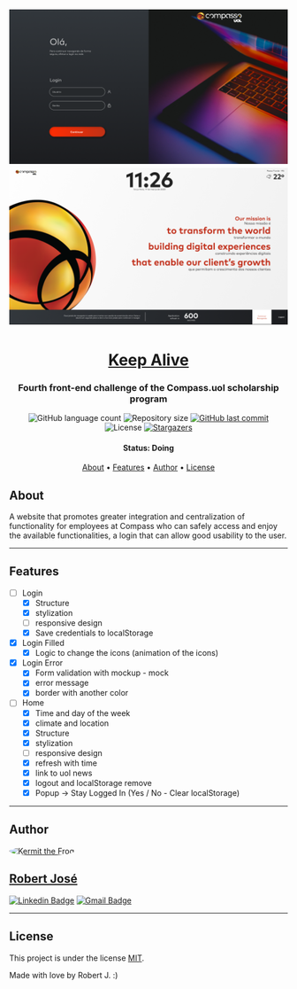 <h1 align="center">
    <img alt="Login" title="#login" src="./assets/imgs/README/login.png" />
    <img alt="Home" title="#home" src="./assets/imgs/README/home.png" />
</h1>

<h1 align="center">
   <a href="#"> Keep Alive </a>
</h1>

<h3 align="center">
    Fourth front-end challenge of the Compass.uol scholarship program
</h3>

<p align="center">
  <img alt="GitHub language count" src="https://img.shields.io/github/languages/count/KermitTheSapo/compass-front-challenge-keep-alive">

  <img alt="Repository size" src="https://img.shields.io/github/repo-size/KermitTheSapo/compass-front-challenge-keep-alive">

  <a href="https://github.com/KermitTheSapo/compass-front-challenge-keep-alive/commits/master">
    <img alt="GitHub last commit" src="https://img.shields.io/github/last-commit/KermitTheSapo/compass-front-challenge-keep-alive">
  </a>
    
   <img alt="License" src="https://img.shields.io/badge/license-MIT-brightgreen">
   <a href="https://github.com/KermitTheSapo/compass-front-challenge-keep-alive/stargazers">
    <img alt="Stargazers" src="https://img.shields.io/github/stars/KermitTheSapo/compass-front-challenge-keep-alive?style=social">
  </a>

<h4 align="center"> 
	 Status: Doing
</h4>

<p align="center">
 <a href="#about">About</a> •
 <a href="#features">Features</a> •
 <a href="#author">Author</a> • 
 <a href="#user-content-license">License</a>

</p>


## About

A website that promotes greater integration and centralization of functionality for employees at Compass who can safely access and enjoy the available functionalities, a login that can allow good usability to the user.

---

## Features

- [ ] Login
    - [X] Structure
    - [X] stylization
    - [ ] responsive design
    - [X] Save credentials to localStorage
- [X] Login Filled
    - [X] Logic to change the icons (animation of the icons)
- [X] Login Error
    - [X] Form validation with mockup - mock
    - [X] error message
    - [X] border with another color
- [ ] Home
    - [X] Time and day of the week
    - [X] climate and location
    - [X] Structure
    - [X] stylization
    - [ ] responsive design
    - [X] refresh with time
    - [X] link to uol news
    - [X] logout and localStorage remove
    - [X] Popup -> Stay Logged In (Yes / No - Clear localStorage)

---

## Author

<a href="#">
 <img style="border-radius: 50%;" src="https://avatars.githubusercontent.com/u/74118301?v=4" width="100px;" alt="Kermit the Frog"/>
<h2>Robert José</h2>

[![Linkedin Badge](https://img.shields.io/badge/-Robert-Jose?style=flat-square&logo=Linkedin&logoColor=white&link=https://www.linkedin.com/in/robertjosé/)](https://www.linkedin.com/in/robertjosé/) 
[![Gmail Badge](https://img.shields.io/badge/-rjsf06@gmail.com-c14438?style=flat-square&logo=Gmail&logoColor=white&link=mailto:tgmarinho@gmail.com)](mailto:rjsf06@gmail.com)

---

## License

This project is under the license [MIT](./LICENSE).

Made with love by Robert J. :)